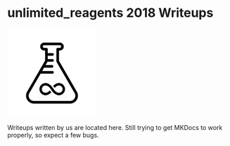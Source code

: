 # unlimited_reagents 2018 Writeups
![alt-text](https://github.com/unlimited-reagents/writeups-2018/raw/master/ullogo.png "logo")

Writeups written by us are located here. Still trying to get MKDocs to work properly, so expect a few bugs.
